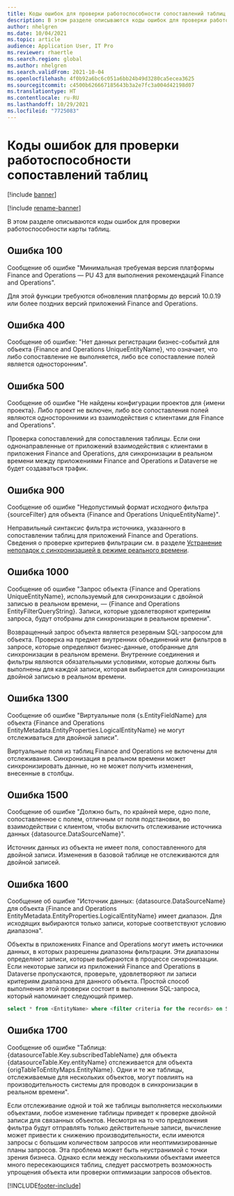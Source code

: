 ```yaml
---
title: Коды ошибок для проверки работоспособности сопоставлений таблиц
description: В этом разделе описываются коды ошибок для проверки работоспособности карты таблиц.
author: nhelgren
ms.date: 10/04/2021
ms.topic: article
audience: Application User, IT Pro
ms.reviewer: rhaertle
ms.search.region: global
ms.author: nhelgren
ms.search.validFrom: 2021-10-04
ms.openlocfilehash: 4f0b92a6bc6c051a6bb24b49d3280ca5ecea3625
ms.sourcegitcommit: c4500b626667185643b3a2e7fc3a004d42198d07
ms.translationtype: HT
ms.contentlocale: ru-RU
ms.lasthandoff: 10/29/2021
ms.locfileid: "7725083"
---
```

# <a name="errors-codes-for-the-table-map-health-check"></a>Коды ошибок для проверки работоспособности сопоставлений таблиц

[!include [banner](../../includes/banner.md)]

[!include [rename-banner](~/includes/cc-data-platform-banner.md)]

В этом разделе описываются коды ошибок для проверки работоспособности карты таблиц.

## <a name="error-100"></a>Ошибка 100

Сообщение об ошибке "Минимальная требуемая версия платформы Finance and Operations — PU 43 для выполнения рекомендаций Finance and Operations".

Для этой функции требуются обновления платформы до версий 10.0.19 или более поздних версий приложений Finance and Operations.

## <a name="error-400"></a>Ошибка 400

Сообщение об ошибке: "Нет данных регистрации бизнес-событий для объекта \{Finance and Operations UniqueEntityName\}, что означает, что либо сопоставление не выполняется, либо все сопоставление полей является односторонним".

## <a name="error-500"></a>Ошибка 500

Сообщение об ошибке "Не найдены конфигурации проектов для \{имени проекта\}. Либо проект не включен, либо все сопоставления полей являются односторонними из взаимодействия с клиентами для Finance and Operations".

Проверка сопоставлений для сопоставления таблицы. Если они однонаправленные от приложений взаимодействия с клиентами в приложения Finance and Operations, для синхронизации в реальном времени между приложениями Finance and Operations и Dataverse не будет создаваться трафик.

## <a name="error-900"></a>Ошибка 900

Сообщение об ошибке "Недопустимый формат исходного фильтра \{sourceFilter\} для объекта \{Finance and Operations UniqueEntityName\}".

Неправильный синтаксис фильтра источника, указанного в сопоставлении таблиц для приложений Finance and Operations. Сведения о проверке критериев фильтрации см. в разделе [Устранение неполадок с синхронизацией в режиме реального времени](dual-write-troubleshooting-live-sync.md#live-synchronization-issues-that-are-caused-by-incorrect-query-filter-syntax-on-the-dual-write-maps).

## <a name="error-1000"></a>Ошибка 1000

Сообщение об ошибке "Запрос объекта \{Finance and Operations UniqueEntityName\}, используемый для синхронизации с двойной записью в реальном времени, — \{Finance and Operations EntityFilterQueryString\}. Записи, которые удовлетворяют критериям запроса, будут отобраны для синхронизации в реальном времени".

Возвращенный запрос объекта является резервным SQL-запросом для объекта. Проверка на предмет внутренних объединений или фильтров в запросе, которые определяют бизнес-данные, отобранные для синхронизации в реальном времени. Внутренние соединения и фильтры являются обязательными условиями, которые должны быть выполнены для каждой записи, которая выбирается для синхронизации двойной записью в реальном времени.

## <a name="error-1300"></a>Ошибка 1300

Сообщение об ошибке "Виртуальные поля \{s.EntityFieldName\} для объекта \{Finance and Operations EntityMetadata.EntityProperties.LogicalEntityName\} не могут отслеживаться для двойной записи".

Виртуальные поля из таблиц Finance and Operations не включены для отслеживания. Синхронизация в реальном времени может синхронизировать данные, но не может получить изменения, внесенные в столбцы.

## <a name="error-1500"></a>Ошибка 1500

Сообщение об ошибке "Должно быть, по крайней мере, одно поле, сопоставленное с полем, отличным от поля подстановки, во взаимодействии с клиентом, чтобы включить отслеживание источника данных \{datasource.DataSourceName\}".

Источник данных из объекта не имеет поля, сопоставленного для двойной записи. Изменения в базовой таблице не отслеживаются для двойной записей.

## <a name="error-1600"></a>Ошибка 1600

Сообщение об ошибке "Источник данных: \{datasource.DataSourceName\} для объекта \{Finance and Operations EntityMetadata.EntityProperties.LogicalEntityName\} имеет диапазон. Для исходящих выбираются только записи, которые соответствуют условию диапазона".

Объекты в приложениях Finance and Operations могут иметь источники данных, в которых разрешены диапазоны фильтрации. Эти диапазоны определяют записи, которые выбираются в процессе синхронизации. Если некоторые записи из приложений Finance and Operations в Dataverse пропускаются, проверьте, удовлетворяют ли записи критериям диапазона для данного объекта. Простой способ выполнения этой проверки состоит в выполнении SQL-запроса, который напоминает следующий пример.

```sql
select * from <EntityName> where <filter criteria for the records> on SQL.
```

## <a name="error-1700"></a>Ошибка 1700

Сообщение об ошибке "Таблица: \{datasourceTable.Key.subscribedTableName\} для объекта \{datasourceTable.Key.entityName\} отслеживается для объекта \{origTableToEntityMaps.EntityName\}. Одни и те же таблицы, отслеживаемые для нескольких объектов, могут повлиять на производительность системы для проводок в синхронизации в реальном времени".

Если отслеживание одной и той же таблицы выполняется несколькими объектами, любое изменение таблицы приведет к проверке двойной записи для связанных объектов. Несмотря на то что предложения фильтра будут отправлять только действительные записи, вычисление может привести к снижению производительности, если имеются запросы с большим количеством запросов или неоптимизированные планы запросов. Эта проблема может быть неустранимой с точки зрения бизнеса. Однако если между несколькими объектами имеется много пересекающихся таблиц, следует рассмотреть возможность упрощения объекта или проверки оптимизации запросов объектов.

[!INCLUDE[footer-include](../../../../includes/footer-banner.md)]
